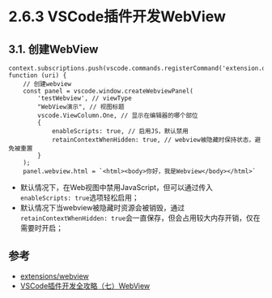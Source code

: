# 2.6.3 VSCode插件开发WebView


## 3.1. 创建WebView

```
context.subscriptions.push(vscode.commands.registerCommand('extension.demo.openWebview', function (uri) {
	// 创建webview
	const panel = vscode.window.createWebviewPanel(
		'testWebview', // viewType
		"WebView演示", // 视图标题
		vscode.ViewColumn.One, // 显示在编辑器的哪个部位
		{
			enableScripts: true, // 启用JS，默认禁用
			retainContextWhenHidden: true, // webview被隐藏时保持状态，避免被重置
		}
	);
	panel.webview.html = `<html><body>你好，我是Webview</body></html>`
```
>
- 默认情况下，在Web视图中禁用JavaScript，但可以通过传入`enableScripts: true`选项轻松启用；
- 默认情况下当webview被隐藏时资源会被销毁，通过`retainContextWhenHidden: true`会一直保存，但会占用较大内存开销，仅在需要时开启；






## 参考
- [extensions/webview](https://code.visualstudio.com/docs/extensions/webview)
- [VSCode插件开发全攻略（七）WebView](http://blog.haoji.me/vscode-plugin-webview.html)

